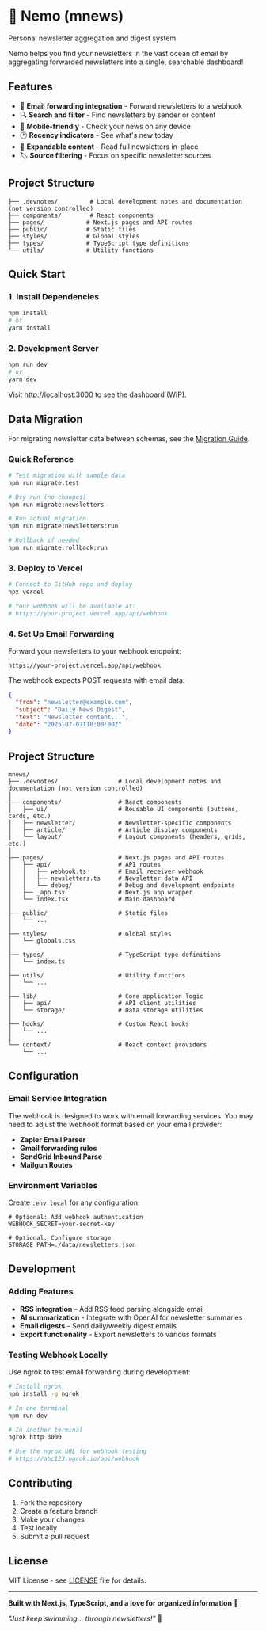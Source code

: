 # 🐠 Nemo (mnews)

Personal newsletter aggregation and digest system

Nemo helps you find your newsletters in the vast ocean of email by aggregating forwarded newsletters into a single, searchable dashboard!

## Features

- 📧 **Email forwarding integration** - Forward newsletters to a webhook
- 🔍 **Search and filter** - Find newsletters by sender or content
- 📱 **Mobile-friendly** - Check your news on any device
- 🕐 **Recency indicators** - See what's new today
- 📄 **Expandable content** - Read full newsletters in-place
- 🏷️ **Source filtering** - Focus on specific newsletter sources

## Project Structure

```text
├── .devnotes/         # Local development notes and documentation (not version controlled)
├── components/        # React components
├── pages/            # Next.js pages and API routes
├── public/           # Static files
├── styles/           # Global styles
├── types/            # TypeScript type definitions
└── utils/            # Utility functions
```

## Quick Start

### 1. Install Dependencies

```bash
npm install
# or
yarn install
```

### 2. Development Server

```bash
npm run dev
# or
yarn dev
```

Visit [http://localhost:3000](http://localhost:3000) to see the dashboard (WIP).

## Data Migration

For migrating newsletter data between schemas, see the [Migration Guide](./docs/MIGRATION_GUIDE.md).

### Quick Reference

```bash
# Test migration with sample data
npm run migrate:test

# Dry run (no changes)
npm run migrate:newsletters

# Run actual migration
npm run migrate:newsletters:run

# Rollback if needed
npm run migrate:rollback:run
```

### 3. Deploy to Vercel

```bash
# Connect to GitHub repo and deploy
npx vercel

# Your webhook will be available at:
# https://your-project.vercel.app/api/webhook
```

### 4. Set Up Email Forwarding

Forward your newsletters to your webhook endpoint:

```
https://your-project.vercel.app/api/webhook
```

The webhook expects POST requests with email data:

```json
{
  "from": "newsletter@example.com",
  "subject": "Daily News Digest",
  "text": "Newsletter content...",
  "date": "2025-07-07T10:00:00Z"
}
```

## Project Structure

```text
mnews/
├── .devnotes/                 # Local development notes and documentation (not version controlled)
│
├── components/                # React components
│   ├── ui/                    # Reusable UI components (buttons, cards, etc.)
│   ├── newsletter/            # Newsletter-specific components
│   ├── article/               # Article display components
│   └── layout/                # Layout components (headers, grids, etc.)
│
├── pages/                     # Next.js pages and API routes
│   ├── api/                   # API routes
│   │   ├── webhook.ts         # Email receiver webhook
│   │   ├── newsletters.ts     # Newsletter data API
│   │   └── debug/             # Debug and development endpoints
│   ├── _app.tsx               # Next.js app wrapper
│   └── index.tsx              # Main dashboard
│
├── public/                    # Static files
│   └── ...
│
├── styles/                    # Global styles
│   └── globals.css
│
├── types/                     # TypeScript type definitions
│   └── index.ts
│
├── utils/                     # Utility functions
│   └── ...
│
├── lib/                       # Core application logic
│   ├── api/                   # API client utilities
│   └── storage/               # Data storage utilities
│
├── hooks/                     # Custom React hooks
│   └── ...
│
└── context/                   # React context providers
    └── ...
```

## Configuration

### Email Service Integration

The webhook is designed to work with email forwarding services. You may need to adjust the webhook format based on your email provider:

- **Zapier Email Parser**
- **Gmail forwarding rules**
- **SendGrid Inbound Parse**
- **Mailgun Routes**

### Environment Variables

Create `.env.local` for any configuration:

```env
# Optional: Add webhook authentication
WEBHOOK_SECRET=your-secret-key

# Optional: Configure storage
STORAGE_PATH=./data/newsletters.json
```

## Development

### Adding Features

- **RSS integration** - Add RSS feed parsing alongside email
- **AI summarization** - Integrate with OpenAI for newsletter summaries
- **Email digests** - Send daily/weekly digest emails
- **Export functionality** - Export newsletters to various formats

### Testing Webhook Locally

Use ngrok to test email forwarding during development:

```bash
# Install ngrok
npm install -g ngrok

# In one terminal
npm run dev

# In another terminal
ngrok http 3000

# Use the ngrok URL for webhook testing
# https://abc123.ngrok.io/api/webhook
```

## Contributing

1. Fork the repository
2. Create a feature branch
3. Make your changes
4. Test locally
5. Submit a pull request

## License

MIT License - see [LICENSE](LICENSE) file for details.

---

**Built with Next.js, TypeScript, and a love for organized information** 📰

_"Just keep swimming... through newsletters!"_ 🐠
